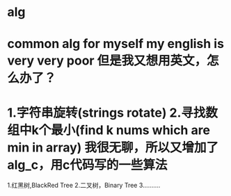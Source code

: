 alg
===
common alg for myself
my english is very very poor
但是我又想用英文，怎么办了？
===
1.字符串旋转(strings rotate)
2.寻找数组中k个最小(find k nums which are min in array)
我很无聊，所以又增加了alg_c，用c代码写的一些算法
===
1.红黑树,BlackRed Tree
2.二叉树，Binary Tree
3..........

